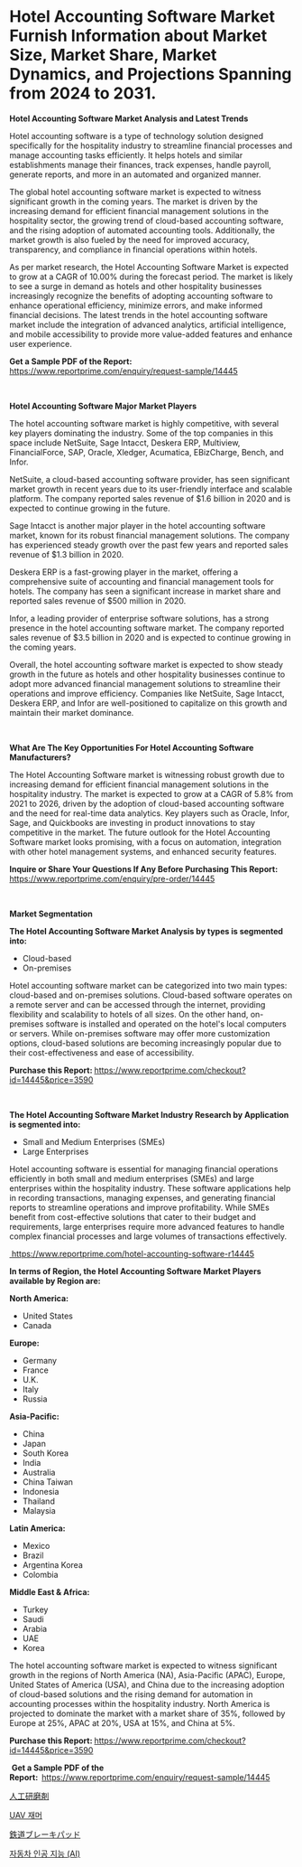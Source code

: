 <p><h1>Hotel Accounting Software Market Furnish Information about Market Size, Market Share, Market Dynamics, and Projections Spanning from 2024 to 2031.</h1></p><p><strong>Hotel Accounting Software Market Analysis and Latest Trends</strong></p>
<p><p>Hotel accounting software is a type of technology solution designed specifically for the hospitality industry to streamline financial processes and manage accounting tasks efficiently. It helps hotels and similar establishments manage their finances, track expenses, handle payroll, generate reports, and more in an automated and organized manner.</p><p>The global hotel accounting software market is expected to witness significant growth in the coming years. The market is driven by the increasing demand for efficient financial management solutions in the hospitality sector, the growing trend of cloud-based accounting software, and the rising adoption of automated accounting tools. Additionally, the market growth is also fueled by the need for improved accuracy, transparency, and compliance in financial operations within hotels.</p><p>As per market research, the Hotel Accounting Software Market is expected to grow at a CAGR of 10.00% during the forecast period. The market is likely to see a surge in demand as hotels and other hospitality businesses increasingly recognize the benefits of adopting accounting software to enhance operational efficiency, minimize errors, and make informed financial decisions. The latest trends in the hotel accounting software market include the integration of advanced analytics, artificial intelligence, and mobile accessibility to provide more value-added features and enhance user experience.</p></p>
<p><strong>Get a Sample PDF of the Report:&nbsp;</strong> <a href="https://www.reportprime.com/enquiry/request-sample/14445">https://www.reportprime.com/enquiry/request-sample/14445</a></p>
<p>&nbsp;</p>
<p><strong>Hotel Accounting Software Major Market Players</strong></p>
<p><p>The hotel accounting software market is highly competitive, with several key players dominating the industry. Some of the top companies in this space include NetSuite, Sage Intacct, Deskera ERP, Multiview, FinancialForce, SAP, Oracle, Xledger, Acumatica, EBizCharge, Bench, and Infor.</p><p>NetSuite, a cloud-based accounting software provider, has seen significant market growth in recent years due to its user-friendly interface and scalable platform. The company reported sales revenue of $1.6 billion in 2020 and is expected to continue growing in the future.</p><p>Sage Intacct is another major player in the hotel accounting software market, known for its robust financial management solutions. The company has experienced steady growth over the past few years and reported sales revenue of $1.3 billion in 2020.</p><p>Deskera ERP is a fast-growing player in the market, offering a comprehensive suite of accounting and financial management tools for hotels. The company has seen a significant increase in market share and reported sales revenue of $500 million in 2020.</p><p>Infor, a leading provider of enterprise software solutions, has a strong presence in the hotel accounting software market. The company reported sales revenue of $3.5 billion in 2020 and is expected to continue growing in the coming years.</p><p>Overall, the hotel accounting software market is expected to show steady growth in the future as hotels and other hospitality businesses continue to adopt more advanced financial management solutions to streamline their operations and improve efficiency. Companies like NetSuite, Sage Intacct, Deskera ERP, and Infor are well-positioned to capitalize on this growth and maintain their market dominance.</p></p>
<p>&nbsp;</p>
<p><strong>What Are The Key Opportunities For Hotel Accounting Software Manufacturers?</strong></p>
<p><p>The Hotel Accounting Software market is witnessing robust growth due to increasing demand for efficient financial management solutions in the hospitality industry. The market is expected to grow at a CAGR of 5.8% from 2021 to 2026, driven by the adoption of cloud-based accounting software and the need for real-time data analytics. Key players such as Oracle, Infor, Sage, and Quickbooks are investing in product innovations to stay competitive in the market. The future outlook for the Hotel Accounting Software market looks promising, with a focus on automation, integration with other hotel management systems, and enhanced security features.</p></p>
<p><strong>Inquire or Share Your Questions If Any Before Purchasing This Report:</strong> <a href="https://www.reportprime.com/enquiry/pre-order/14445">https://www.reportprime.com/enquiry/pre-order/14445</a></p>
<p>&nbsp;</p>
<p><strong>Market Segmentation</strong></p>
<p><strong>The Hotel Accounting Software Market Analysis by types is segmented into:</strong></p>
<p><ul><li>Cloud-based</li><li>On-premises</li></ul></p>
<p><p>Hotel accounting software market can be categorized into two main types: cloud-based and on-premises solutions. Cloud-based software operates on a remote server and can be accessed through the internet, providing flexibility and scalability to hotels of all sizes. On the other hand, on-premises software is installed and operated on the hotel's local computers or servers. While on-premises software may offer more customization options, cloud-based solutions are becoming increasingly popular due to their cost-effectiveness and ease of accessibility.</p></p>
<p><strong>Purchase this Report:&nbsp;</strong><a href="https://www.reportprime.com/checkout?id=14445&price=3590">https://www.reportprime.com/checkout?id=14445&price=3590</a></p>
<p>&nbsp;</p>
<p><strong>The Hotel Accounting Software Market Industry Research by Application is segmented into:</strong></p>
<p><ul><li>Small and Medium Enterprises (SMEs)</li><li>Large Enterprises</li></ul></p>
<p><p>Hotel accounting software is essential for managing financial operations efficiently in both small and medium enterprises (SMEs) and large enterprises within the hospitality industry. These software applications help in recording transactions, managing expenses, and generating financial reports to streamline operations and improve profitability. While SMEs benefit from cost-effective solutions that cater to their budget and requirements, large enterprises require more advanced features to handle complex financial processes and large volumes of transactions effectively.</p></p>
<p><a href="https://www.reportprime.com/hotel-accounting-software-r14445">&nbsp;https://www.reportprime.com/hotel-accounting-software-r14445</a></p>
<p><strong>In terms of Region, the Hotel Accounting Software Market Players available by Region are:</strong></p>
<p>
    <p> <strong> North America: </strong>
        <ul>
            <li>United States</li>
            <li>Canada</li>
        </ul>
        </p> 
    <p> <strong> Europe: </strong>
        <ul>
            <li>Germany</li>
            <li>France</li>
            <li>U.K.</li>
            <li>Italy</li>
            <li>Russia</li>
        </ul>
        </p> 
    <p> <strong> Asia-Pacific: </strong>
        <ul>
            <li>China</li>
            <li>Japan</li>
            <li>South Korea</li>
            <li>India</li>
            <li>Australia</li>
            <li>China Taiwan</li>
            <li>Indonesia</li>
            <li>Thailand</li>
            <li>Malaysia</li>
        </ul>
        </p> 
    <p> <strong> Latin America: </strong>
        <ul>
            <li>Mexico</li>
            <li>Brazil</li>
            <li>Argentina Korea</li>
            <li>Colombia</li>
        </ul>
        </p> 
    <p> <strong> Middle East & Africa: </strong>
        <ul>
            <li>Turkey</li>
            <li>Saudi</li>
            <li>Arabia</li>
            <li>UAE</li>
            <li>Korea</li>
        </ul>
    </p>
    </p>
<p><p>The hotel accounting software market is expected to witness significant growth in the regions of North America (NA), Asia-Pacific (APAC), Europe, United States of America (USA), and China due to the increasing adoption of cloud-based solutions and the rising demand for automation in accounting processes within the hospitality industry. North America is projected to dominate the market with a market share of 35%, followed by Europe at 25%, APAC at 20%, USA at 15%, and China at 5%.</p></p>
<p><strong>Purchase this Report: </strong><a href="https://www.reportprime.com/checkout?id=14445&price=3590">https://www.reportprime.com/checkout?id=14445&price=3590</a></p>
<p>&nbsp;<strong>Get a Sample PDF of the Report:&nbsp;&nbsp;</strong><a href="https://www.reportprime.com/enquiry/request-sample/14445">https://www.reportprime.com/enquiry/request-sample/14445</a></p>
<p><strong></strong></p>
<p><p><a href="https://medium.com/@raymanta28/%E4%BA%BA%E5%B7%A5%E7%A0%94%E7%A3%A8%E5%89%A4%E5%B8%82%E5%A0%B4-%E5%B8%82%E5%A0%B4cagr-%E5%B8%82%E5%A0%B4%E5%8B%95%E5%90%91-%E3%81%8A%E3%82%88%E3%81%B3%E6%88%90%E9%95%B7%E6%88%A6%E7%95%A5%E3%81%AB%E9%96%A2%E3%81%99%E3%82%8B%E6%B4%9E%E5%AF%9F-6e3c9001fddc">人工研磨剤</a></p><p><a href="https://medium.com/@sandubujor71/uav-%EC%A0%9C%EC%95%B0%ED%8D%BC-%EC%8B%9C%EC%9E%A5-%EC%9D%B8%EC%82%AC%EC%9D%B4%ED%8A%B8-%EC%8B%9C%EC%9E%A5-%EB%8F%99%ED%96%A5-%EC%84%B1%EC%9E%A5-2024%EB%85%84%EB%B6%80%ED%84%B0-2031%EB%85%84%EA%B9%8C%EC%A7%80-%EC%98%88%EC%B8%A1%EB%90%9C-%EA%B2%83-c6e3204d1a61">UAV 재머</a></p><p><a href="https://medium.com/@anabelavenport7854/2024%E5%B9%B4%E3%81%8B%E3%82%892031%E5%B9%B4%E3%81%BE%E3%81%A7%E3%81%AE%E6%9C%9F%E9%96%93%E3%81%AE%E5%88%97%E8%BB%8A%E3%83%96%E3%83%AC%E3%83%BC%E3%82%AD%E3%83%91%E3%83%83%E3%83%89%E5%B8%82%E5%A0%B4%E5%88%86%E6%9E%90%E3%81%A8%E3%82%B5%E3%82%A4%E3%82%BA%E4%BA%88%E6%B8%AC-16d2172263a2">鉄道ブレーキパッド</a></p><p><a href="https://medium.com/@whitneymurphy1982/%EC%9E%90%EB%8F%99%EC%B0%A8-%EC%9D%B8%EA%B3%B5%EC%A7%80%EB%8A%A5-ai-%EC%8B%9C%EC%9E%A5-%EC%8B%9C%EC%9E%A5-cagr-%EC%8B%9C%EC%9E%A5-%ED%8A%B8%EB%A0%8C%EB%93%9C-%EB%B0%8F-%EC%84%B1%EC%9E%A5-%EC%A0%84%EB%9E%B5%EC%97%90-%EB%8C%80%ED%95%9C-%ED%86%B5%EC%B0%B0%EB%A0%A5-26ea90df0326">자동차 인공 지능 (AI)</a></p></p>